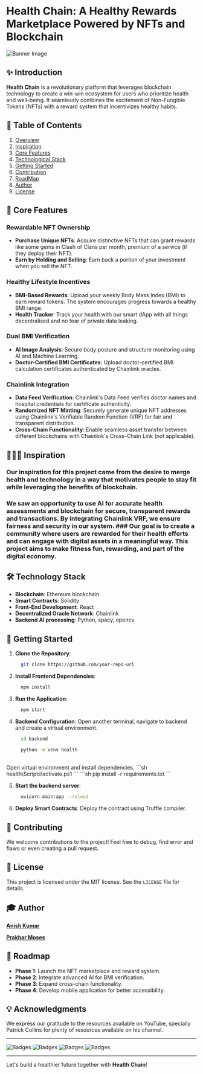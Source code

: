 # Health Chain: A Healthy Rewards Marketplace Powered by NFTs and Blockchain

![Banner Image](path/to/banner/image.jpg)

## ✨ Introduction

**Health Chain** is a revolutionary platform that leverages blockchain technology to create a win-win ecosystem for users who prioritize health and well-being. It seamlessly combines the excitement of Non-Fungible Tokens (NFTs) with a reward system that incentivizes healthy habits.

##  📝 Table of Contents

1. [Overview](#overview)
2. [Inspiration](#inspiration)
3. [Core Features](#core-features)
4. [Technological Stack](#technological-stack)
5. [Getting Started](#getting-started)
6. [Contribution](#contribution)
7. [RoadMap](#roadmap)
8. [Author](#author)
9. [License](#license)

## 🚀 Core Features

### Rewardable NFT Ownership
- **Purchase Unique NFTs**: Acquire distinctive NFTs that can grant rewards like some gems in Clash of Clans per month, premium of a service (if they deploy their NFT).
- **Earn by Holding and Selling**: Earn back a portion of your investment when you sell the NFT.

### Healthy Lifestyle Incentives
- **BMI-Based Rewards**: Upload your weekly Body Mass Index (BMI) to earn reward tokens. The system encourages progress towards a healthy BMI range.
- **Health Tracker**: Track your health with our smart dApp with all things decentralised and no fear of private data leaking.

### Dual BMI Verification
- **AI Image Analysis**: Secure body posture and structure monitoring using AI and Machine Learning.
- **Doctor-Certified BMI Certificates**: Upload doctor-certified BMI calculation certificates authenticated by Chainlink oracles.

### Chainlink Integration
- **Data Feed Verification**: Chainlink's Data Feed verifies doctor names and hospital credentials for certificate authenticity.
- **Randomized NFT Minting**: Securely generate unique NFT addresses using Chainlink's Verifiable Random Function (VRF) for fair and transparent distribution.
- **Cross-Chain Functionality**: Enable seamless asset transfer between different blockchains with Chainlink's Cross-Chain Link (not applicable).

## 🕵🏼‍♂️ Inspiration

### Our inspiration for this project came from the desire to merge health and technology in a way that motivates people to stay fit while leveraging the benefits of blockchain.
### We saw an opportunity to use AI for accurate health assessments and blockchain for secure, transparent rewards and transactions. By integrating Chainlink VRF, we ensure fairness and security in our system. ### Our goal is to create a community where users are rewarded for their health efforts and can engage with digital assets in a meaningful way. This project aims to make fitness fun, rewarding, and part of the digital economy.

## 🛠️ Technology Stack
- **Blockchain**: Ethereum blockchain
- **Smart Contracts**: Solidity
- **Front-End Development**: React
- **Decentralized Oracle Network**: Chainlink
- **Backend AI processing**: Python, spacy, opencv

## 🏁 Getting Started

1. **Clone the Repository**:
     ```sh
       git clone https://github.com/your-repo-url
     ```
     
2. **Install Frontend Dependencies**:
     ```sh
       npm install
     ```
     
3. **Run the Application**:
     ```sh
       npm start
     ```

4. **Backend Configuration**:
   Open another terminal, navigate to backend and create a virtual environment.
   ```sh
     cd backend
   ```
   ```sh
     python -m venv health
   ```
  <br/>
  Open virtual environment and install dependencies.
  ```sh
    health\Scripts\activate.ps1
  ```
  ```sh
    pip install -r requirements.txt
  ```

5. **Start the backend server**:
   ```sh
     uvicorn main:app --reload
   ```
  
6. **Deploy Smart Contracts**: Deploy the contract using Truffle compiler.

## 🤝 Contributing
We welcome contributions to the project! Feel free to debug, find error and flaws or even creating a pull request.

## 📜 License
This project is licensed under the MIT license. See the `LICENSE` file for details.

## <div id='author'>🎓 Author</div>

<p> <a href="https://github.com/Anish2915"><b>Anish Kumar </b><a/></p>
<p> <a href="https://github.com/prakharmoses"><b>Prakhar Moses </b><a/></p>

## 📅 Roadmap
- **Phase 1**: Launch the NFT marketplace and reward system.
- **Phase 2**: Integrate advanced AI for BMI verification.
- **Phase 3**: Expand cross-chain functionality.
- **Phase 4**: Develop mobile application for better accessibility.

## 💡 Acknowledgments
We express our gratitude to the resources available on YouTube, specially Patrick Collins for plenty of resources available on his channel.

---

![Badges](https://img.shields.io/badge/Blockchain-Ethereum-blue) ![Badges](https://img.shields.io/badge/Smart%20Contracts-Solidity-brightgreen) ![Badges](https://img.shields.io/badge/Front--End-React-blue) ![Badges](https://img.shields.io/badge/Oracle-Chainlink-blue)

---

Let's build a healthier future together with **Health Chain**!
